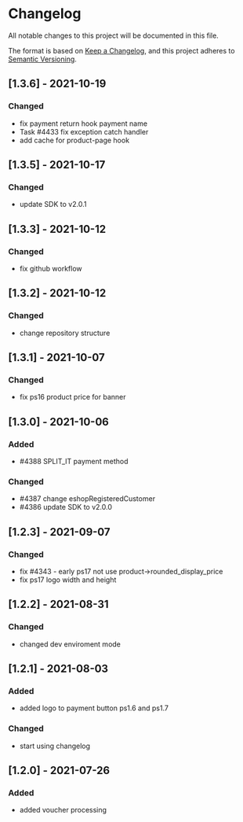 # Changelog

All notable changes to this project will be documented in this file.

The format is based on [Keep a Changelog](https://keepachangelog.com/en/1.0.0/),
and this project adheres to [Semantic Versioning](https://semver.org/spec/v2.0.0.html).

## [1.3.6] - 2021-10-19
### Changed
- fix payment return hook payment name
- Task #4433 fix exception catch handler
- add cache for product-page hook

## [1.3.5] - 2021-10-17
### Changed
- update SDK to v2.0.1

## [1.3.3] - 2021-10-12
### Changed
- fix github workflow

## [1.3.2] - 2021-10-12
### Changed
- change repository structure

## [1.3.1] - 2021-10-07
### Changed
- fix ps16 product price for banner

## [1.3.0] - 2021-10-06
### Added
- #4388 SPLIT_IT payment method
### Changed
- #4387 change eshopRegisteredCustomer
- #4386 update SDK to v2.0.0

## [1.2.3] - 2021-09-07
### Changed
- fix #4343 - early ps17 not use product->rounded_display_price
- fix ps17 logo width and height

## [1.2.2] - 2021-08-31
### Changed
- changed dev enviroment mode

## [1.2.1] - 2021-08-03
### Added
- added logo to payment button ps1.6 and ps1.7

### Changed
- start using changelog

## [1.2.0] - 2021-07-26
### Added
- added voucher processing
